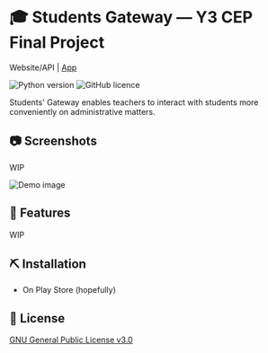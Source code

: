# 🎓 Students Gateway — Y3 CEP Final Project

Website/API | [App](https://github.com/Ycmelon/students-gateway-app)

![Python version](https://img.shields.io/badge/python-3.8-006a49.svg)
![GitHub licence](https://img.shields.io/github/license/SoInstant/students-gateway?color=006a49)

Students' Gateway enables teachers to interact with students more conveniently on administrative matters.

## 📷 Screenshots

WIP

![Demo image](.github/demo.png)

## 🚀 Features

WIP

## ⛏️ Installation

- On Play Store (hopefully)

## 📃  License

[GNU General Public License v3.0](https://choosealicense.com/licenses/gpl-3.0/)
